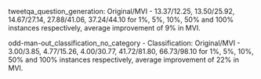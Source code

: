 tweetqa_question_generation: Original/MVI - 13.37/12.25, 13.50/25.92, 14.67/27.14, 27.88/41.06, 37.24/44.10 for 1%, 5%, 10%, 50% and 100% instances respectively, average improvement of 9% in MVI.

odd-man-out_classification_no_category - Classification: Original/MVI - 3.00/3.85, 4.77/15.26, 4.00/30.77, 41.72/81.80, 66.73/98.10 for 1%, 5%, 10%, 50% and 100% instances respectively, average improvement of 22% in MVI.
